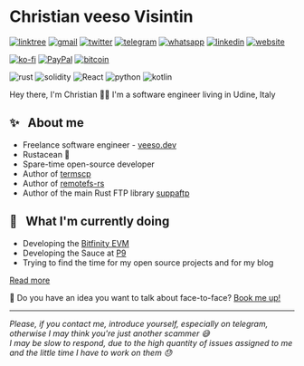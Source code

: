 # Christian veeso Visintin

[![linktree](https://img.shields.io/badge/linktree-39E09B?style=for-the-badge&logo=linktree&logoColor=white)](https://linktr.ee/veeso)
[![gmail](https://img.shields.io/badge/Gmail-D14836?style=for-the-badge&logo=gmail&logoColor=white)](mailto:christian.visintin@veeso.dev)
[![twitter](https://img.shields.io/badge/X-000000?style=for-the-badge&logo=x&logoColor=white)](https://twitter.com/veeso_dev)
[![telegram](https://img.shields.io/badge/Telegram-2CA5E0?style=for-the-badge&logo=telegram&logoColor=white)](https://t.me/veeso_dev)
[![whatsapp](	https://img.shields.io/badge/WhatsApp-25D366?style=for-the-badge&logo=whatsapp&logoColor=white)](https://wa.me/message/BQGR4AO6YI7GE1)
[![linkedin](https://img.shields.io/badge/LinkedIn-0077B5?style=for-the-badge&logo=linkedin&logoColor=white)](https://www.linkedin.com/in/christian-visintin/)
[![website](https://img.shields.io/badge/website-000000?style=for-the-badge&logo=About.me&logoColor=white)](https://veeso.me)

[![ko-fi](https://img.shields.io/badge/Ko--fi-F16061?style=for-the-badge&logo=ko-fi&logoColor=white)](https://ko-fi.com/veeso)
[![PayPal](https://img.shields.io/badge/PayPal-00457C?style=for-the-badge&logo=paypal&logoColor=white)](https://www.paypal.me/chrisintin)
[![bitcoin](https://img.shields.io/badge/Bitcoin-ff9416?style=for-the-badge&logo=bitcoin&logoColor=white)](https://btc.com/btc/address/bc1qma8r6pwr6nw7c0zeqlx4a86hmyax2l02ppmx23)

![rust](https://img.shields.io/badge/Rust-000000?style=for-the-badge&logo=rust&logoColor=white)
![solidity](https://img.shields.io/badge/Solidity-%23363636.svg?style=for-the-badge&logo=solidity&logoColor=white)
![React](https://img.shields.io/badge/react-%2320232a.svg?style=for-the-badge&logo=react&logoColor=%2361DAFB)
![python](https://img.shields.io/badge/Python-FFD43B?style=for-the-badge&logo=python&logoColor=blue)
![kotlin](https://img.shields.io/badge/Kotlin-0095D5?&style=for-the-badge&logo=kotlin&logoColor=white)

Hey there, I'm Christian 👋🏻
I'm a software engineer living in Udine, Italy

## ✨ &nbsp; About me

- Freelance software engineer - [veeso.dev](https://veeso.dev)
- Rustacean 🦀
- Spare-time open-source developer
- Author of [termscp](https://github.com/veeso/termscp)
- Author of [remotefs-rs](https://github.com/remotefs-rs/remotefs-rs)
- Author of the main Rust FTP library [suppaftp](https://github.com/veeso/suppaftp)

## 🎯 &nbsp; What I'm currently doing

- Developing the [Bitfinity EVM](https://bitfinity.network)
- Developing the Sauce at [P9](https://www.p9nodes.io/)
- Trying to find the time for my open source projects and for my blog

[Read more](https://veeso.me/)

📆 Do you have an idea you want to talk about face-to-face? [Book me up!](https://calendly.com/veeso-dev)

---

*Please, if you contact me, introduce yourself, especially on telegram, otherwise I may think you're just another scammer 😅*  
*I may be slow to respond, due to the high quantity of issues assigned to me and the little time I have to work on them 😓*
